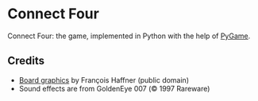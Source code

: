 # Connect Four

Connect Four: the game, implemented in Python with the help of [PyGame](http://www.pygame.org/hifi.html).

## Credits

  - [Board graphics](https://commons.wikimedia.org/wiki/File:Puissance4_01.svg) by François Haffner (public domain)
  - Sound effects are from GoldenEye 007 (© 1997 Rareware)